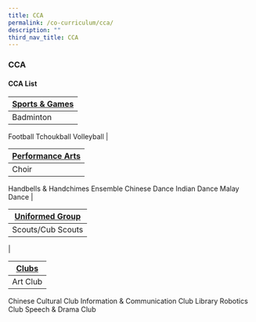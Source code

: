```yaml
---
title: CCA
permalink: /co-curriculum/cca/
description: ""
third_nav_title: CCA
---
```

### **CCA**

#### **CCA List**



| [**Sports & Games**](https://staging.d3fekdgm769s09.amplifyapp.com/co-curriculum/cca/sports-and-games/) | 
| -------- | 
| Badminton
Football
Tchoukball
Volleyball
|

| [**Performance Arts**](https://staging.d3fekdgm769s09.amplifyapp.com/co-curriculum/cca/performing-arts/)| 
| -------- | 
| Choir
Handbells & Handchimes Ensemble
Chinese Dance
Indian Dance
Malay Dance 
|

 [**Uniformed Group**](https://staging.d3fekdgm769s09.amplifyapp.com/co-curriculum/cca/uniformed-group/)|
| -------- | 
| Scouts/Cub Scouts
|

[**Clubs**](https://staging.d3fekdgm769s09.amplifyapp.com/co-curriculum/cca/clubs/)|
| -------- | 
| Art Club
Chinese Cultural Club
Information & Communication Club
Library
Robotics Club
Speech & Drama Club